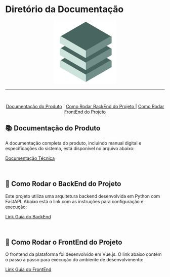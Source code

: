 

# Diretório da Documentação


<p align="center">
      <img src="/Anexos/img/fullstack.png" alt="Logo da Equipe FullStack">


<hr>
<br>
<p align="center">
  <a href ="#doc"> Documentação do Produto</a>  | 
  <a href ="#backend"> Como Rodar BackEnd do Projeto </a>  |
  <a href ="#frontend"> Como Rodar FrontEnd do Projeto </a>  
</p>

</p>

<span id="doc">

## :books: Documentação do Produto

A documentação completa do produto, incluindo manual digital e especificações do sistema, está disponível no arquivo abaixo:

[Documentação Técnica](https://github.com/FATEC-FULLSTACK/API6/blob/main/Anexos/img/Manual_Produto.pdf)

<br>


<span id="backend">

## :bookmark_tabs: Como Rodar o BackEnd do Projeto

Este projeto utiliza uma arquitetura backend desenvolvida em Python com FastAPI. Abaixo está o link com as instruções para configuração e execução:

[Link Guia do BackEnd](https://github.com/FATEC-FULLSTACK/BACKEND-API6S/tree/main)



<br>


<span id="frontend">

## :closed_book: Como Rodar o FrontEnd do Projeto

O frontend da plataforma foi desenvolvido em Vue.js. O link abaixo contém o passo a passo para execução do ambiente de desenvolvimento:

[Link Guia do FrontEnd](https://github.com/FATEC-FULLSTACK/FRONTEND-API6S/tree/main)


<br>









